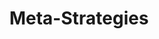 ---
title: "Meta-Strategies"
summary: "General strategies on how to approach problem solving globally"
hideMeta: true
---